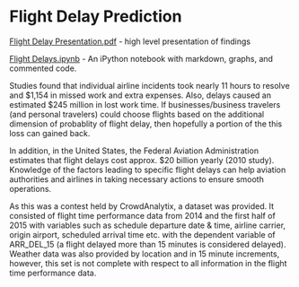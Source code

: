 # Flight Delay Prediction

[Flight Delay Presentation.pdf](https://github.com/yaskyj/predict-flight-delays/blob/master/Flight%20Delay%20Presentation.pdf) - high level presentation of findings

[Flight Delays.ipynb](https://github.com/yaskyj/predict-flight-delays/blob/master/Flight%20Delays.ipynb) - An iPython notebook with markdown, graphs, and commented code.

Studies found that individual airline incidents took nearly 11 hours to resolve and $1,154 in missed work and extra expenses. Also, delays caused an estimated $245 million in lost work time. If businesses/business travelers (and personal travelers) could choose flights based on the additional dimension of probablity of flight delay, then hopefully a portion of the this loss can gained back.

In addition, in the United States, the Federal Aviation Administration estimates that flight delays cost approx. $20 billion yearly (2010 study). Knowledge of the factors leading to specific flight delays can help aviation authorities and airlines in taking necessary actions to ensure smooth operations.

As this was a contest held by CrowdAnalytix, a dataset was provided. It consisted of flight time performance data from 2014 and the first half of 2015 with variables such as schedule departure date & time, airline carrier, origin airport, scheduled arrival time etc. with the dependent variable of ARR_DEL_15 (a flight delayed more than 15 minutes is considered delayed).
Weather data was also provided by location and in 15 minute increments, however, this set is not complete with respect to all information in the flight time performance data.
